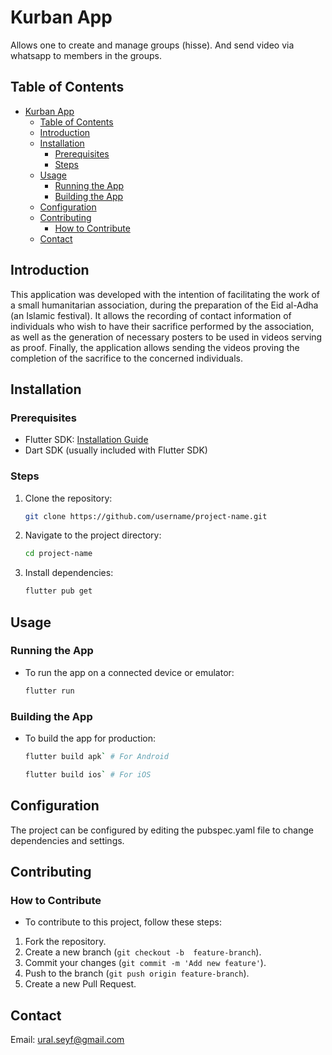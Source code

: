 # Kurban App
Allows one to create and manage groups (hisse). And send video via whatsapp to members in the groups.

## Table of Contents

- [Kurban App](#kurban-app)
  - [Table of Contents](#table-of-contents)
  - [Introduction](#introduction)
  - [Installation](#installation)
    - [Prerequisites](#prerequisites)
    - [Steps](#steps)
  - [Usage](#usage)
    - [Running the App](#running-the-app)
    - [Building the App](#building-the-app)
  - [Configuration](#configuration)
  - [Contributing](#contributing)
    - [How to Contribute](#how-to-contribute)
  - [Contact](#contact)


## Introduction

This application was developed with the intention of facilitating the work of a small humanitarian association, during the preparation of the Eid al-Adha (an Islamic festival). It allows the recording of contact information of individuals who wish to have their sacrifice performed by the association, as well as the generation of necessary posters to be used in videos serving as proof. Finally, the application allows sending the videos proving the completion of the sacrifice to the concerned individuals.

## Installation

### Prerequisites

- Flutter SDK: [Installation Guide](https://flutter.dev/docs/get-started/install)
- Dart SDK (usually included with Flutter SDK)

### Steps

1. Clone the repository:
   ```bash
   git clone https://github.com/username/project-name.git
2. Navigate to the project directory:  
    ```bash
    cd project-name
3. Install dependencies:  
    ```bash
    flutter pub get  

## Usage
### Running the App
- To run the app on a connected device or emulator:  
    ```bash
    flutter run
### Building the App
- To build the app for production:  
    ```bash
    flutter build apk` # For Android  
    ```
    ```bash
    flutter build ios` # For iOS
    ```

## Configuration
The project can be configured by editing the pubspec.yaml file to change dependencies and settings.

## Contributing
### How to Contribute
- To contribute to this project, follow these steps:
1. Fork the repository.
2. Create a new branch (`git checkout -b  feature-branch`).
3. Commit your changes (`git commit -m 'Add new feature'`).
4. Push to the branch (`git push origin feature-branch`).
5. Create a new Pull Request.

<!-- 
## License
This project is licensed under the MIT License - see the LICENSE file for details. -->

<!-- 
## Credits
Acknowledge any third-party tools, libraries, or contributors. -->

## Contact

Email: ural.seyf@gmail.com